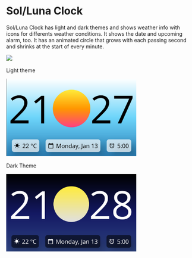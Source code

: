 # Sol/Luna Clock

Sol/Luna Clock has light and dark themes and shows weather info with icons for differents weather conditions. It shows the date and upcoming alarm, too. It has an animated circle that grows with each passing second and shrinks at the start of every minute. 

<img src='sol_luna.gif' width='350'>

Light theme

<img src='sol_luna_light.png' width='350'>

Dark Theme

<img src='sol_luna_dark.png' width='350'>
